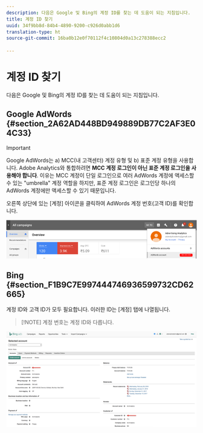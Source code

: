 ```yaml
---
description: 다음은 Google 및 Bing의 계정 ID를 찾는 데 도움이 되는 지침입니다.
title: 계정 ID 찾기
uuid: 34f9bb8d-84b4-4890-9200-c926d0abb1d6
translation-type: ht
source-git-commit: 16ba0b12e0f70112f4c10804d0a13c278388ecc2

---
```



# 계정 ID 찾기

다음은 Google 및 Bing의 계정 ID를 찾는 데 도움이 되는 지침입니다.

## Google AdWords {#section_2A62AD448BD949889DB77C2AF3E04C33}

>[!IMPORTANT]
>
>Google AdWords는 a) MCC(내 고객센터) 계정 유형 및 b) 표준 계정 유형을 사용합니다. Adobe Analytics와 통합하려면 **MCC 계정 로그인이 아닌 표준 계정 로그인을 사용해야 합니다**. 이유는 MCC 계정이 단일 로그인으로 여러 AdWords 계정에 액세스할 수 있는 &quot;umbrella&quot; 계정 역할을 하지만, 표준 계정 로그인은 로그인당 하나의 AdWords 계정에만 액세스할 수 있기 때문입니다.

오른쪽 상단에 있는 [계정] 아이콘을 클릭하여 AdWords 계정 번호(고객 ID)를 확인합니다.

![](assets/google_account.png)

## Bing {#section_F1B9C7E997444746936599732CD62665}

계정 ID와 고객 ID가 모두 필요합니다. 이러한 ID는 [계정] 탭에 나열됩니다.

> [!NOTE] 계정 번호는 계정 ID와 다릅니다.

![](assets/bing_id.png)
